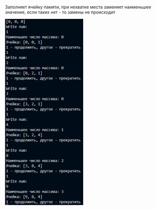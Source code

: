 Заполняет ячейку памяти, при нехватке места заменяет наименьшее значение, если таких нет - то замены не происходит

![Screenshot](https://github.com/BreadGitHub/University/blob/main/TaskU/Java/Stsdmchv/art/Task14.jpg)
